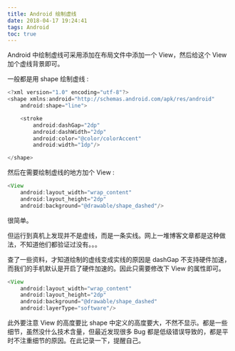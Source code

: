 ```yaml
---
title: Android 绘制虚线
date: 2018-04-17 19:24:41
tags: Android
toc: true
---
```


Android 中绘制虚线可采用添加在布局文件中添加一个 View，然后给这个 View 加个虚线背景即可。

一般都是用 shape 绘制虚线 :

```java
<?xml version="1.0" encoding="utf-8"?>
<shape xmlns:android="http://schemas.android.com/apk/res/android"
    android:shape="line">

    <stroke
        android:dashGap="2dp"
        android:dashWidth="2dp"
        android:color="@color/colorAccent"
        android:width="1dp"/>

</shape>
```

然后在需要绘制虚线的地方加个 View :

```java
<View
    android:layout_width="wrap_content"
    android:layout_height="2dp"
    android:background="@drawable/shape_dashed"/>
```

很简单。

但运行到真机上发现并不是虚线，而是一条实线。网上一堆博客文章都是这种做法，不知道他们都验证过没有。。。

查了一些资料，才知道绘制的虚线变成实线的原因是 dashGap 不支持硬件加速，而我们的手机默认是开启了硬件加速的。因此只需要修改下 View 的属性即可。

```java
<View
    android:layout_width="wrap_content"
    android:layout_height="2dp"
    android:background="@drawable/shape_dashed"
    android:layerType="software"/>
```

此外要注意 View 的高度要比 shape 中定义的高度要大，不然不显示。都是一些细节，虽然没什么技术含量，但最近发现很多 Bug 都是低级错误导致的，都是平时不注重细节的原因。在此记录一下，提醒自己。

 